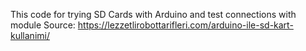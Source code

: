This code for trying SD Cards with Arduino and test connections with module
Source: https://lezzetlirobottarifleri.com/arduino-ile-sd-kart-kullanimi/
